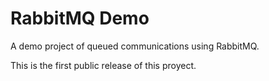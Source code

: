 # RabbitMQ Demo
A demo project of queued communications using RabbitMQ.

This is the first public release of this proyect.
